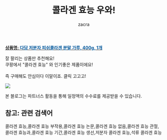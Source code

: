 ﻿---
layout: post
title:  "콜라겐 효능 우와!"
author: zacra
categories: [ 아이템 ]
tags: [콜라겐 효능,콜라겐 효능 부작용,콜라겐 효능 논문,콜라겐 효능 없음,콜라겐 효능 관절,콜라겐 효능과,콜라겐 효능 기간,콜라겐 효능 생선,저분자 콜라겐 효능,석류 콜라겐 효능]
image: https://static.coupangcdn.com/image/retail/images/76179195446011-76ca2887-f735-49c5-8d99-b6f9b2fa3fbb.jpg 
description: "쿠팡에서 콜라겐 효능 관련 상품으로 가장 잘팔리는 제품 중 하나라는 사실!!."
rating: 4.5
---

<a href="https://link.coupang.com/re/AFFSDP?lptag=AF8407795&pageKey=1198596466&itemId=2182867460&vendorItemId=70180907213&traceid=V0-153-570e8354b747e9d4"><b>상품명: <font color='#01579B'>다담 저분자 피쉬콜라겐 분말 가루, 400g, 1개</font></b></a>

잘 팔리는 상품만 추천해요!<br/>
쿠팡에서 "콜라겐 효능" 와 인기좋은 제품이에요!<br/><br/>
즉 구매해도 안심이다 이말이죠. 클릭 고고고! <br/>



<a href="https://link.coupang.com/re/AFFSDP?lptag=AF8407795&pageKey=1198596466&itemId=2182867460&vendorItemId=70180907213&traceid=V0-153-570e8354b747e9d4"><img src="https://thumbnail8.coupangcdn.com/thumbnails/remote/q89/image/retail/images/1210534028863903-ff2ca8f2-1f48-4d0e-8908-fc8402211b1b.jpg"></a> 

본 블로그는 파트너스 활동을 통해 일정액의 수수료를 제공받을 수 있습니다.

## 참고: 관련 검색어    
콜라겐 효능,콜라겐 효능 부작용,콜라겐 효능 논문,콜라겐 효능 없음,콜라겐 효능 관절,콜라겐 효능과,콜라겐 효능 기간,콜라겐 효능 생선,저분자 콜라겐 효능,석류 콜라겐 효능